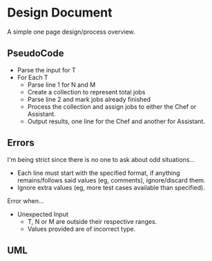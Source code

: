 # Design Document
A simple one page design/process overview.

## PseudoCode

- Parse the input for T
- For Each T
  - Parse line 1 for N and M
  - Create a collection to represent total jobs
  - Parse line 2 and mark jobs already finished
  - Process the collection and assign jobs to either the Chef or Assistant.
  - Output results, one line for the Chef and another for Assistant.
	
## Errors 

I'm being strict since there is no one to ask about odd situations...

* Each line must start with the specified format, if anything remains/follows said values (eg, comments), ignore/discard them.
* Ignore extra values (eg, more test cases available than specified). 

Error when...

- Unexpected Input
  - T, N or M are outside their respective ranges.
  - Values provided are of incorrect type.
	
## UML
